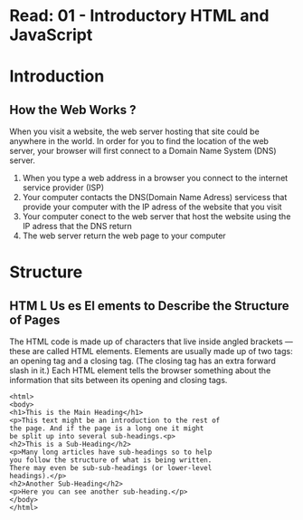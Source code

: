 
# Read: 01 - Introductory HTML and JavaScript

# Introduction
## **How the Web Works ?**

  When you visit a website, the web server hosting that site could be anywhere in the world. In order for you to find the location of the web server, your browser will first   connect to a Domain Name System (DNS) server.
  
  1. When you type a web address in a browser you connect to the internet service provider (ISP) 
  2. Your computer contacts the DNS(Domain Name Adress) servicess that provide your computer with the IP adress of the website that you visit
  3. Your computer conect to the web server that host the website using the IP adress that the DNS return
  4. The web server return the web page to your computer
  
  

# Structure

## HTM L Us es El ements to Describe the Structure of Pages

   The HTML code is made up of characters that live inside angled brackets — these are called HTML elements. Elements are usually made up of two tags: an opening tag and a closing tag. (The closing tag has an extra forward slash in it.) Each HTML element tells the browser something about the information that sits between its opening and closing tags.

    <html>
    <body>
    <h1>This is the Main Heading</h1>
    <p>This text might be an introduction to the rest of
    the page. And if the page is a long one it might
    be split up into several sub-headings.<p>
    <h2>This is a Sub-Heading</h2>
    <p>Many long articles have sub-headings so to help
    you follow the structure of what is being written.
    There may even be sub-sub-headings (or lower-level
    headings).</p>
    <h2>Another Sub-Heading</h2>
    <p>Here you can see another sub-heading.</p>
    </body>
    </html>
      
  
  
  
  
  
  
  
  
